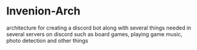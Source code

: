 # Invenion-Arch
architecture for creating a discord bot along with several things needed in several servers on discord such as board games, playing game music, photo detection and other things
